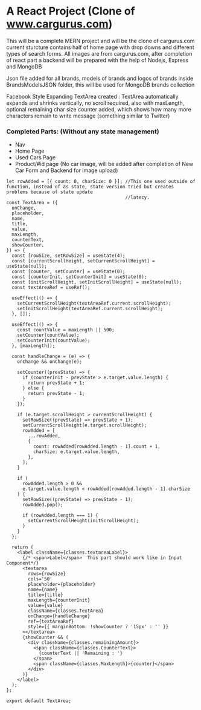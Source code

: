 # A React Project (Clone of www.cargurus.com)

This will be a complete MERN project and will be the clone of cargurus.com
current sturcture contains half of home page with drop downs and different types
of search forms. All images are from cargurus.com, after completion of react part
a backend will be prepared with the help of Nodejs, Express and MongoDB

Json file added for all brands, models of brands and logos of brands inside BrandsModelsJSON folder,
this will be used for MongoDB brands collection

Facebook Style Expanding TextArea created :
TextArea automatically expands and shrinks vertically, no scroll required,
also with maxLength, optional remaining char size counter added, which shows how many more characters
remain to write message (something similar to Twitter)

### Completed Parts: (Without any state management)

- Nav
- Home Page
- Used Cars Page
- Product/#id page (No car image, will be added after completion of New Car Form and Backend for image upload)

```
let rowAdded = [{ count: 0, charSize: 0 }]; //This one used outside of function, instead of as state, state version tried but creates problems because of state update
                                            //latecy.
const TextArea = ({
  onChange,
  placeholder,
  name,
  title,
  value,
  maxLength,
  counterText,
  showCounter,
}) => {
  const [rowSize, setRowSize] = useState(4);
  const [currentScrollHeight, setCurrentScrollHeight] = useState(null);
  const [counter, setCounter] = useState(0);
  const [counterInit, setCounterInit] = useState(0);
  const [initScrollHeight, setInitScrollHeight] = useState(null);
  const textAreaRef = useRef();

  useEffect(() => {
    setCurrentScrollHeight(textAreaRef.current.scrollHeight);
    setInitScrollHeight(textAreaRef.current.scrollHeight);
  }, []);

  useEffect(() => {
    const countValue = maxLength || 500;
    setCounter(countValue);
    setCounterInit(countValue);
  }, [maxLength]);

  const handleChange = (e) => {
    onChange && onChange(e);

    setCounter((prevState) => {
      if (counterInit - prevState > e.target.value.length) {
        return prevState + 1;
      } else {
        return prevState - 1;
      }
    });

    if (e.target.scrollHeight > currentScrollHeight) {
      setRowSize((prevState) => prevState + 1);
      setCurrentScrollHeight(e.target.scrollHeight);
      rowAdded = [
        ...rowAdded,
        {
          count: rowAdded[rowAdded.length - 1].count + 1,
          charSize: e.target.value.length,
        },
      ];
    }

    if (
      rowAdded.length > 0 &&
      e.target.value.length < rowAdded[rowAdded.length - 1].charSize
    ) {
      setRowSize((prevState) => prevState - 1);
      rowAdded.pop();

      if (rowAdded.length === 1) {
        setCurrentScrollHeight(initScrollHeight);
      }
    }
  };

  return (
    <label className={classes.textareaLabel}>
      {/* <span>Label</span>  This part should work like in Input Component*/}
      <textarea
        rows={rowSize}
        cols='50'
        placeholder={placeholder}
        name={name}
        title={title}
        maxLength={counterInit}
        value={value}
        className={classes.TextArea}
        onChange={handleChange}
        ref={textAreaRef}
        style={{ marginBottom: !showCounter ? '15px' : '' }}
      ></textarea>
      {showCounter && (
        <div className={classes.remainingAmount}>
          <span className={classes.CounterText}>
            {counterText || 'Remaining : '}
          </span>
          <span className={classes.MaxLength}>{counter}</span>
        </div>
      )}
    </label>
  );
};

export default TextArea;

```
